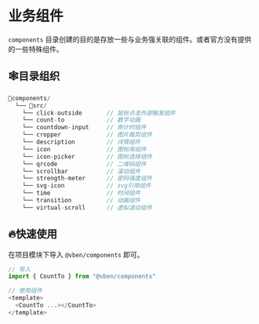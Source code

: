 # 业务组件

`components` 目录创建的目的是存放一些与业务强关联的组件。或者官方没有提供的一些特殊组件。

## 🕸️目录组织

```ts
📁components/
  └── 📁src/
    └── click-outside       // 鼠标点击外部触发组件
    └── count-to            // 数字动画
    └── countdown-input     // 倒计时组件
    └── cropper             // 图片裁剪组件
    └── description         // 详情组件
    └── icon                // 图标库组件
    └── icon-picker         // 图标选择组件
    └── qrcode              // 二维码组件
    └── scrollbar           // 滚动组件
    └── strength-meter      // 密码强度组件
    └── svg-icon            // svg引用组件
    └── time                // 时间组件
    └── transition          // 动画组件
    └── virtual-scroll      // 虚拟滚动组件
```

## 🔥快速使用

在项目模块下导入 `@vben/components` 即可。

```js
// 导入
import { CountTo } from "@vben/components"

// 使用组件
<template>
  <CountTo ...></CountTo>
</template>
```
